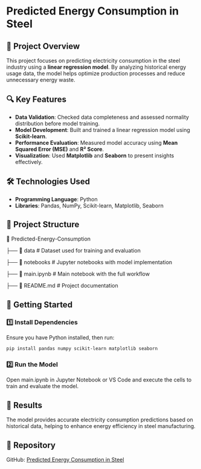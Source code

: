 # Predicted Energy Consumption in Steel  

## 📌 Project Overview  
This project focuses on predicting electricity consumption in the steel industry using a **linear regression model**. By analyzing historical energy usage data, the model helps optimize production processes and reduce unnecessary energy waste.  

## 🔍 Key Features  
- **Data Validation**: Checked data completeness and assessed normality distribution before model training.  
- **Model Development**: Built and trained a linear regression model using **Scikit-learn**.  
- **Performance Evaluation**: Measured model accuracy using **Mean Squared Error (MSE)** and **R² Score**.  
- **Visualization**: Used **Matplotlib** and **Seaborn** to present insights effectively.  

## 🛠️ Technologies Used  
- **Programming Language**: Python  
- **Libraries**: Pandas, NumPy, Scikit-learn, Matplotlib, Seaborn  

## 📂 Project Structure  
📁 Predicted-Energy-Consumption

  ├── 📂 data # Dataset used for training and evaluation

  ├── 📂 notebooks # Jupyter notebooks with model implementation

  ├── 📜 main.ipynb # Main notebook with the full workflow

  ├── 📜 README.md # Project documentation

## 🚀 Getting Started  
### 1️⃣ Install Dependencies  
Ensure you have Python installed, then run:  
```bash
pip install pandas numpy scikit-learn matplotlib seaborn
```

### 2️⃣ Run the Model
Open main.ipynb in Jupyter Notebook or VS Code and execute the cells to train and evaluate the model.

## 📌 Results
The model provides accurate electricity consumption predictions based on historical data, helping to enhance energy efficiency in steel manufacturing.
## 🔗 Repository
GitHub: [Predicted Energy Consumption in Steel](https://github.com/HoangNguyen181004/Predicted-energy-consumption)


